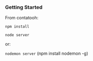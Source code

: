 ### Getting Started

From contatooh:

`npm install`

`node server`

or:

`nodemon server`
(npm install nodemon -g)
